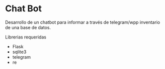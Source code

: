 # Chat Bot

Desarrollo de un chatbot para informar a través de telegram/wpp inventario de una base de datos.

Librerias requeridas

- Flask
- sqlite3
- telegram
- re